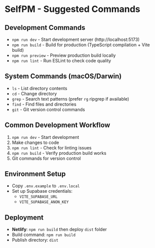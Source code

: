 # SelfPM - Suggested Commands

## Development Commands
- `npm run dev` - Start development server (http://localhost:5173)
- `npm run build` - Build for production (TypeScript compilation + Vite build)
- `npm run preview` - Preview production build locally
- `npm run lint` - Run ESLint to check code quality

## System Commands (macOS/Darwin)
- `ls` - List directory contents
- `cd` - Change directory
- `grep` - Search text patterns (prefer `rg` ripgrep if available)
- `find` - Find files and directories
- `git` - Git version control commands

## Common Development Workflow
1. `npm run dev` - Start development
2. Make changes to code
3. `npm run lint` - Check for linting issues
4. `npm run build` - Verify production build works
5. Git commands for version control

## Environment Setup
- Copy `.env.example` to `.env.local`
- Set up Supabase credentials:
  - `VITE_SUPABASE_URL`
  - `VITE_SUPABASE_ANON_KEY`

## Deployment
- **Netlify**: `npm run build` then deploy `dist` folder
- Build command: `npm run build`
- Publish directory: `dist`